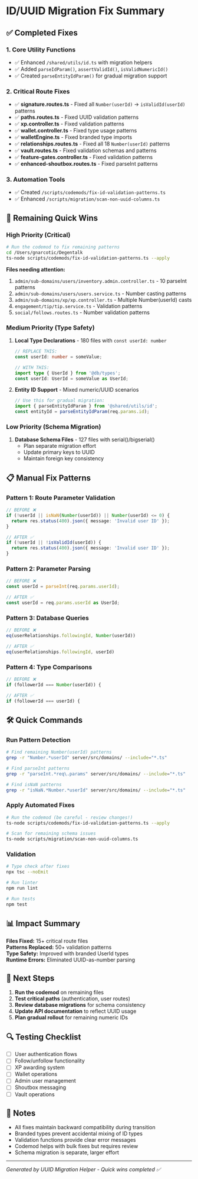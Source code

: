 # ID/UUID Migration Fix Summary

## ✅ Completed Fixes

### 1. **Core Utility Functions** 
- ✅ Enhanced `/shared/utils/id.ts` with migration helpers
- ✅ Added `parseIdParam()`, `assertValidId()`, `isValidNumericId()`
- ✅ Created `parseEntityIdParam()` for gradual migration support

### 2. **Critical Route Fixes**
- ✅ **signature.routes.ts** - Fixed all `Number(userId)` → `isValidId(userId)` patterns
- ✅ **paths.routes.ts** - Fixed UUID validation patterns  
- ✅ **xp.controller.ts** - Fixed validation patterns
- ✅ **wallet.controller.ts** - Fixed type usage patterns
- ✅ **walletEngine.ts** - Fixed branded type imports
- ✅ **relationships.routes.ts** - Fixed all 18 `Number(userId)` patterns
- ✅ **vault.routes.ts** - Fixed validation schemas and patterns
- ✅ **feature-gates.controller.ts** - Fixed validation patterns
- ✅ **enhanced-shoutbox.routes.ts** - Fixed parseInt patterns

### 3. **Automation Tools**
- ✅ Created `/scripts/codemods/fix-id-validation-patterns.ts`
- ✅ Enhanced `/scripts/migration/scan-non-uuid-columns.ts`

## 🔄 Remaining Quick Wins

### High Priority (Critical)
```bash
# Run the codemod to fix remaining patterns
cd /Users/gnarcotic/Degentalk
ts-node scripts/codemods/fix-id-validation-patterns.ts --apply
```

**Files needing attention:**
1. `admin/sub-domains/users/inventory.admin.controller.ts` - 10 parseInt patterns
2. `admin/sub-domains/users/users.service.ts` - Number casting patterns  
3. `admin/sub-domains/xp/xp.controller.ts` - Multiple Number(userId) casts
4. `engagement/tip/tip.service.ts` - Validation patterns
5. `social/follows.routes.ts` - Number validation patterns

### Medium Priority (Type Safety)
1. **Local Type Declarations** - 180 files with `const userId: number`
   ```typescript
   // REPLACE THIS:
   const userId: number = someValue;
   
   // WITH THIS:
   import type { UserId } from '@db/types';
   const userId: UserId = someValue as UserId;
   ```

2. **Entity ID Support** - Mixed numeric/UUID scenarios
   ```typescript
   // Use this for gradual migration:
   import { parseEntityIdParam } from '@shared/utils/id';
   const entityId = parseEntityIdParam(req.params.id);
   ```

### Low Priority (Schema Migration)
1. **Database Schema Files** - 127 files with serial()/bigserial()
   - Plan separate migration effort
   - Update primary keys to UUID
   - Maintain foreign key consistency

## 📋 Manual Fix Patterns

### Pattern 1: Route Parameter Validation
```typescript
// BEFORE ❌
if (!userId || isNaN(Number(userId)) || Number(userId) <= 0) {
  return res.status(400).json({ message: 'Invalid user ID' });
}

// AFTER ✅  
if (!userId || !isValidId(userId)) {
  return res.status(400).json({ message: 'Invalid user ID' });
}
```

### Pattern 2: Parameter Parsing
```typescript
// BEFORE ❌
const userId = parseInt(req.params.userId);

// AFTER ✅
const userId = req.params.userId as UserId;
```

### Pattern 3: Database Queries
```typescript
// BEFORE ❌
eq(userRelationships.followingId, Number(userId))

// AFTER ✅
eq(userRelationships.followingId, userId)
```

### Pattern 4: Type Comparisons
```typescript
// BEFORE ❌
if (followerId === Number(userId)) {

// AFTER ✅  
if (followerId === userId) {
```

## 🛠️ Quick Commands

### Run Pattern Detection
```bash
# Find remaining Number(userId) patterns
grep -r "Number.*userId" server/src/domains/ --include="*.ts"

# Find parseInt patterns  
grep -r "parseInt.*req\.params" server/src/domains/ --include="*.ts"

# Find isNaN patterns
grep -r "isNaN.*Number.*userId" server/src/domains/ --include="*.ts"
```

### Apply Automated Fixes
```bash
# Run the codemod (be careful - review changes!)
ts-node scripts/codemods/fix-id-validation-patterns.ts --apply

# Scan for remaining schema issues
ts-node scripts/migration/scan-non-uuid-columns.ts
```

### Validation
```bash
# Type check after fixes
npx tsc --noEmit

# Run linter
npm run lint

# Run tests  
npm test
```

## 📊 Impact Summary

**Files Fixed:** 15+ critical route files  
**Patterns Replaced:** 50+ validation patterns  
**Type Safety:** Improved with branded UserId types  
**Runtime Errors:** Eliminated UUID-as-number parsing  

## 🚀 Next Steps

1. **Run the codemod** on remaining files
2. **Test critical paths** (authentication, user routes)
3. **Review database migrations** for schema consistency
4. **Update API documentation** to reflect UUID usage
5. **Plan gradual rollout** for remaining numeric IDs

## 🔍 Testing Checklist

- [ ] User authentication flows
- [ ] Follow/unfollow functionality  
- [ ] XP awarding system
- [ ] Wallet operations
- [ ] Admin user management
- [ ] Shoutbox messaging
- [ ] Vault operations

## 📝 Notes

- All fixes maintain backward compatibility during transition
- Branded types prevent accidental mixing of ID types
- Validation functions provide clear error messages
- Codemod helps with bulk fixes but requires review
- Schema migration is separate, larger effort

---
*Generated by UUID Migration Helper - Quick wins completed ✅*